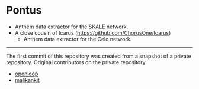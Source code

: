 # Pontus

- Anthem data extractor for the SKALE network.
- A close cousin of Icarus (https://github.com/ChorusOne/Icarus) 
  - Anthem data extractor for the Celo network.

---

The first commit of this repository was created from a snapshot of a private repository. Original contributors on the private repository
- [openloop](https://github.com/openloop)
- [malikankit](https://github.com/malikankit)
